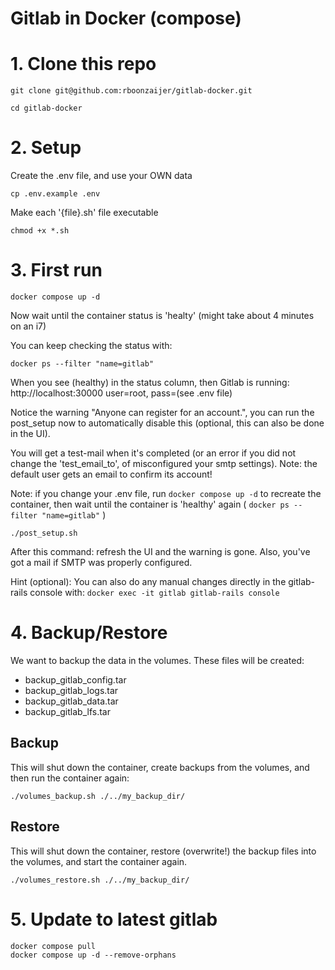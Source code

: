 # Gitlab in Docker (compose)

# 1. Clone this repo
```
git clone git@github.com:rboonzaijer/gitlab-docker.git

cd gitlab-docker
```


# 2. Setup
Create the .env file, and use your OWN data
```
cp .env.example .env
```

Make each '{file}.sh' file executable
```
chmod +x *.sh
```


# 3. First run
```
docker compose up -d
```

Now wait until the container status is 'healty' (might take about 4 minutes on an i7)

You can keep checking the status with:
```
docker ps --filter "name=gitlab"
```
When you see (healthy) in the status column, then Gitlab is running: http://localhost:30000 user=root, pass=(see .env file)

Notice the warning "Anyone can register for an account.", you can run the post_setup now to automatically disable this (optional, this can also be done in the UI).

You will get a test-mail when it's completed (or an error if you did not change the 'test_email_to', of misconfigured your smtp settings). Note: the default user gets an email to confirm its account!

Note: if you change your .env file, run `docker compose up -d` to recreate the container, then wait until the container is 'healthy' again ( `docker ps --filter "name=gitlab"` )
```
./post_setup.sh
```
After this command: refresh the UI and the warning is gone. Also, you've got a mail if SMTP was properly configured.

Hint (optional): You can also do any manual changes directly in the gitlab-rails console with: `docker exec -it gitlab gitlab-rails console`

# 4. Backup/Restore
We want to backup the data in the volumes. These files will be created:
- backup_gitlab_config.tar
- backup_gitlab_logs.tar
- backup_gitlab_data.tar
- backup_gitlab_lfs.tar

## Backup
This will shut down the container, create backups from the volumes, and then run the container again:
```
./volumes_backup.sh ./../my_backup_dir/
```

## Restore
This will shut down the container, restore (overwrite!) the backup files into the volumes, and start the container again.
```
./volumes_restore.sh ./../my_backup_dir/
```

# 5. Update to latest gitlab
```
docker compose pull
docker compose up -d --remove-orphans
```

